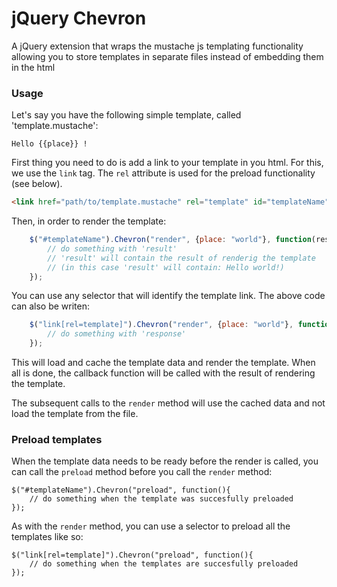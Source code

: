jQuery Chevron
==============

A jQuery extension that wraps the mustache js templating functionality allowing you to store templates in separate files instead of embedding them in the html

### Usage

Let's say you have the following simple template, called 'template.mustache':

```
Hello {{place}} !
```

First thing you need to do is add a link to your template in you html. For this, we use the `link` tag. The `rel` attribute is used for the preload functionality (see below).

```html
<link href="path/to/template.mustache" rel="template" id="templateName"/>
```

Then, in order to render the template:

```js
	$("#templateName").Chevron("render", {place: "world"}, function(result){
		// do something with 'result'
		// 'result' will contain the result of renderig the template
		// (in this case 'result' will contain: Hello world!)
	});

```

You can use any selector that will identify the template link. The above code can also be writen:

```js
	$("link[rel=template]").Chevron("render", {place: "world"}, function(response){
		// do something with 'response'
	});

```

This will load and cache the template data and render the template. When all is done, the callback function will be called with the result of rendering the template.

The subsequent calls to the `render` method will use the cached data and not load the template from the file.

### Preload templates

When the template data needs to be ready before the render is called, you can call the `preload` method before you call the `render` method:

	$("#templateName").Chevron("preload", function(){
		// do something when the template was succesfully preloaded
	});

As with the `render` method, you can use a selector to preload all the templates like so:

	$("link[rel=template]").Chevron("preload", function(){
		// do something when the templates are succesfully preloaded
	});
